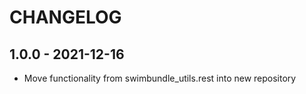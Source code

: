 # CHANGELOG

## 1.0.0 - 2021-12-16
* Move functionality from swimbundle_utils.rest into new repository

